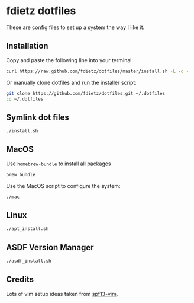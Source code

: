 # fdietz dotfiles

These are config files to set up a system the way I like it.

## Installation

Copy and paste the following line into your terminal:

```bash
curl https://raw.github.com/fdietz/dotfiles/master/install.sh -L -o - | sh
```

Or manually clone dotfiles and run the installer script:

```bash
git clone https://github.com/fdietz/dotfiles.git ~/.dotfiles
cd ~/.dotfiles
```

## Symlink dot files

```bash
./install.sh
```

## MacOS

Use `homebrew-bundle` to install all packages

```bash
brew bundle
```

Use the MacOS script to configure the system:

```bash
./mac
```

## Linux

```bash
./apt_install.sh
```

## ASDF Version Manager

```bash
./asdf_install.sh
```

## Credits

Lots of vim setup ideas taken from [spf13-vim](http://vim.spf13.com/index.html).
